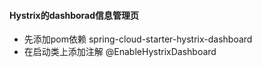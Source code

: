 #### Hystrix的dashborad信息管理页
* 先添加pom依赖 spring-cloud-starter-hystrix-dashboard
* 在启动类上添加注解 @EnableHystrixDashboard